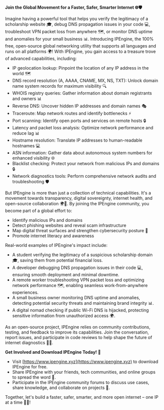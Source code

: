 **Join the Global Movement for a Faster, Safer, Smarter Internet 🌐🛡️**

Imagine having a powerful tool that helps you verify the legitimacy of a scholarship website 🎓, debug DNS propagation issues in your code 💻, troubleshoot VPN packet loss from anywhere 🗺️, or monitor DNS uptime and anomalies for your small business 📊. Introducing IPEngine, the 100% free, open-source global networking utility that supports all languages and runs on all platforms 🌍! With IPEngine, you gain access to a treasure trove of advanced capabilities, including:

* IP geolocation lookup: Pinpoint the location of any IP address in the world 🗺️
* DNS record resolution (A, AAAA, CNAME, MX, NS, TXT): Unlock domain name system records for maximum visibility 🔍
* WHOIS registry queries: Gather information about domain registrants and owners 📊
* Reverse DNS: Uncover hidden IP addresses and domain names 🎭
* Traceroute: Map network routes and identify bottlenecks ⚡️
* Port scanning: Identify open ports and services on remote hosts 🔒
* Latency and packet loss analysis: Optimize network performance and reduce lag 📊
* Hostname resolution: Translate IP addresses to human-readable hostnames 💻
* ASN information: Gather data about autonomous system numbers for enhanced visibility 🌐
* Blacklist checking: Protect your network from malicious IPs and domains 🔒
* Network diagnostics tools: Perform comprehensive network audits and troubleshooting 🛡️

But IPEngine is more than just a collection of technical capabilities. It's a movement towards transparency, digital sovereignty, internet health, and open-source collaboration 🌍👥. By joining the IPEngine community, you become part of a global effort to:

* Identify malicious IPs and domains
* Detect phishing websites and reveal scam infrastructure
* Map digital threat surfaces and strengthen cybersecurity posture 🔐
* Promote internet literacy and awareness

Real-world examples of IPEngine's impact include:

* A student verifying the legitimacy of a suspicious scholarship domain 🎓, saving them from potential financial loss.
* A developer debugging DNS propagation issues in their code 💻, ensuring smooth deployment and minimal downtime.
* A remote worker troubleshooting VPN packet loss and optimizing network performance 🗺️, enabling seamless work-from-anywhere experiences.
* A small business owner monitoring DNS uptime and anomalies, detecting potential security threats and maintaining brand integrity 📊.
* A digital nomad checking if public Wi-Fi DNS is hijacked, protecting sensitive information from unauthorized access 🌍.

As an open-source project, IPEngine relies on community contributions, testing, and feedback to improve its capabilities. Join the conversation, report issues, and participate in code reviews to help shape the future of internet diagnostics 🔬👥.

**Get Involved and Download IPEngine Today! 🚀**

* Visit [https://www.ipengine.xyz](https://www.ipengine.xyz) to download IPEngine for free.
* Share IPEngine with your friends, tech communities, and online groups to spread the word 🤝.
* Participate in the IPEngine community forums to discuss use cases, share knowledge, and collaborate on projects 👥.

Together, let's build a faster, safer, smarter, and more open internet – one IP at a time 🔐🌐!